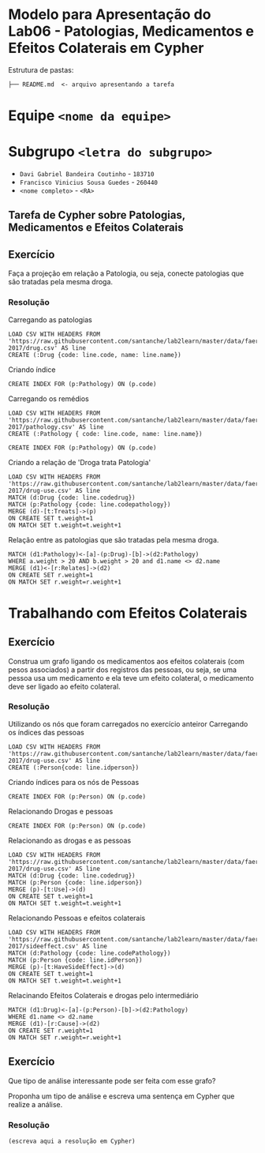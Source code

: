 # Modelo para Apresentação do Lab06 - Patologias, Medicamentos e Efeitos Colaterais em Cypher

Estrutura de pastas:

~~~
├── README.md  <- arquivo apresentando a tarefa
~~~

# Equipe `<nome da equipe>`

# Subgrupo `<letra do subgrupo>`
* `Davi Gabriel Bandeira Coutinho` - `183710`
* `Francisco Vinicius Sousa Guedes` - `260440`
* `<nome completo>` - `<RA>`

## Tarefa de Cypher sobre Patologias, Medicamentos e Efeitos Colaterais

## Exercício

Faça a projeção em relação a Patologia, ou seja, conecte patologias que são tratadas pela mesma droga.

### Resolução
Carregando as patologias
~~~cypher
LOAD CSV WITH HEADERS FROM 'https://raw.githubusercontent.com/santanche/lab2learn/master/data/faers-2017/drug.csv' AS line
CREATE (:Drug {code: line.code, name: line.name})
~~~
Criando índice
~~~cypher
CREATE INDEX FOR (p:Pathology) ON (p.code)
~~~
Carregando os remédios
~~~cypher
LOAD CSV WITH HEADERS FROM 'https://raw.githubusercontent.com/santanche/lab2learn/master/data/faers-2017/pathology.csv' AS line
CREATE (:Pathology { code: line.code, name: line.name})
~~~
~~~cypher
CREATE INDEX FOR (p:Pathology) ON (p.code)
~~~
Criando a relação de 'Droga trata Patologia'
~~~cypher
LOAD CSV WITH HEADERS FROM 'https://raw.githubusercontent.com/santanche/lab2learn/master/data/faers-2017/drug-use.csv' AS line
MATCH (d:Drug {code: line.codedrug})
MATCH (p:Pathology {code: line.codepathology})
MERGE (d)-[t:Treats]->(p)
ON CREATE SET t.weight=1
ON MATCH SET t.weight=t.weight+1
~~~
Relação entre as patologias que são tratadas pela mesma droga.
~~~cypher
MATCH (d1:Pathology)<-[a]-(p:Drug)-[b]->(d2:Pathology)
WHERE a.weight > 20 AND b.weight > 20 and d1.name <> d2.name
MERGE (d1)<-[r:Relates]->(d2)
ON CREATE SET r.weight=1
ON MATCH SET r.weight=r.weight+1
~~~



# Trabalhando com Efeitos Colaterais

## Exercício

Construa um grafo ligando os medicamentos aos efeitos colaterais (com pesos associados) a partir dos registros das pessoas, ou seja, se uma pessoa usa um medicamento e ela teve um efeito colateral, o medicamento deve ser ligado ao efeito colateral.

### Resolução
Utilizando os nós que foram carregados no exercício anteiror
Carregando os índices das pessoas
~~~cypher
LOAD CSV WITH HEADERS FROM 'https://raw.githubusercontent.com/santanche/lab2learn/master/data/faers-2017/drug-use.csv' AS line
CREATE (:Person{code: line.idperson})
~~~
Criando índices para os nós de Pessoas
~~~cypher
CREATE INDEX FOR (p:Person) ON (p.code)
~~~
Relacionando Drogas e pessoas
~~~cypher
CREATE INDEX FOR (p:Person) ON (p.code)
~~~
Relacionando as drogas e as pessoas
~~~cypher
LOAD CSV WITH HEADERS FROM 'https://raw.githubusercontent.com/santanche/lab2learn/master/data/faers-2017/drug-use.csv' AS line
MATCH (d:Drug {code: line.codedrug})
MATCH (p:Person {code: line.idperson})
MERGE (p)-[t:Use]->(d)
ON CREATE SET t.weight=1
ON MATCH SET t.weight=t.weight+1
~~~
Relacionando Pessoas e efeitos colaterais
~~~cypher
LOAD CSV WITH HEADERS FROM 'https://raw.githubusercontent.com/santanche/lab2learn/master/data/faers-2017/sideeffect.csv' AS line
MATCH (d:Pathology {code: line.codePathology})
MATCH (p:Person {code: line.idPerson})
MERGE (p)-[t:HaveSideEffect]->(d)
ON CREATE SET t.weight=1
ON MATCH SET t.weight=t.weight+1
~~~
Relacinando Efeitos Colaterais e drogas pelo intermediário
~~~cypher
MATCH (d1:Drug)<-[a]-(p:Person)-[b]->(d2:Pathology)
WHERE d1.name <> d2.name
MERGE (d1)-[r:Cause]->(d2)
ON CREATE SET r.weight=1
ON MATCH SET r.weight=r.weight+1
~~~
## Exercício

Que tipo de análise interessante pode ser feita com esse grafo?

Proponha um tipo de análise e escreva uma sentença em Cypher que realize a análise.

### Resolução
~~~cypher
(escreva aqui a resolução em Cypher)
~~~
